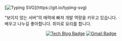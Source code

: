 [![Typing SVG](https://readme-typing-svg.herokuapp.com?font=Orbitron&color=%231DACD6&size=23&multiline=true&lines=write(1%2C+%22Hello+World!%5Cn%22%2C+13))](https://git.io/typing-svg)

“보이지 않는 서버”의 매력에 빠져 개발 역량을 키우고 있습니다.  
배우고 나누길 좋아합니다. 취미로 요리를 합니다.  
<div align=center>
	
[![Tech Blog Badge](http://img.shields.io/badge/-Tech%20blog-black?style=flat-square&logo=github&link=https://kukim.tistory.com/)](https://kukim.tistory.com/) 
[![Gmail Badge](https://img.shields.io/badge/-Gmail-d14836?style=flat-square&logo=Gmail&logoColor=white&link=mailto:kukim.dev@gmail.com)](mailto:kukim.dev@gmail.com)
</div>

<!--
**kunheeya/kunheeya** is a ✨ _special_ ✨ repository because its `README.md` (this file) appears on your GitHub profile.
[![Facebook Badge](https://img.shields.io/badge/-Facebook-1877f2?style=flat-square&logo=facebook&logoColor=white&link=https://www.facebook.com/kunheeya)](https://www.facebook.com/kunheeya) 

Here are some ideas to get you started:

- 🔭 I’m currently working on ...
- 🌱 I’m currently learning ...
- 👯 I’m looking to collaborate on ...
- 🤔 I’m looking for help with ...
- 💬 Ask me about ...
- 📫 How to reach me: ...
- 😄 Pronouns: ...
- ⚡ Fun fact: ...
-->
